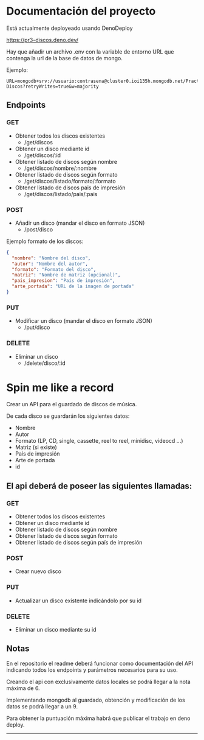 # Documentación del proyecto

Está actualmente deployeado usando DenoDeploy

https://pr3-discos.deno.dev/


Hay que añadir un archivo .env con la variable de entorno URL que contenga la url de la base de datos de mongo.


Ejemplo:

```env
URL=mongodb+srv://usuario:contrasena@cluster0.ioi135h.mongodb.net/Practica3-Discos?retryWrites=true&w=majority
```

## Endpoints

### GET

- Obtener todos los discos existentes
    - /get/discos
- Obtener un disco mediante id
    - /get/discos/:id
- Obtener listado de discos según nombre
    - /get/discos/nombre/:nombre
- Obtener listado de discos según formato
    - /get/discos/listado/formato/:formato
- Obtener listado de discos pais de impresión
    - /get/discos/listado/pais/:pais


### POST

- Añadir un disco (mandar el disco en formato JSON)
    - /post/disco


Ejemplo formato de los discos:
```json
{
  "nombre": "Nombre del disco",
  "autor": "Nombre del autor",
  "formato": "Formato del disco",
  "matriz": "Nombre de matriz (opcional)",
  "pais_impresion": "País de impresión",
  "arte_portada": "URL de la imagen de portada"
}

```

### PUT

- Modificar un disco (mandar el disco en formato JSON)
    - /put/disco


### DELETE

- Eliminar un disco
    - /delete/disco/:id

# Spin me like a record

Crear un API para el guardado de discos de música. 

De cada disco se guardarán los siguientes datos:
   - Nombre
   - Autor
   - Formato (LP, CD, single, cassette, reel to reel, minidisc, videocd ...)
   - Matriz (si existe)
   - País de impresión
   - Arte de portada
   - id

## El api deberá de poseer las siguientes llamadas:

### GET
   - Obtener todos los discos existentes
   - Obtener un disco mediante id
   - Obtener listado de discos según nombre
   - Obtener listado de discos según formato
   - Obtener listado de discos según país de impresión

### POST

   - Crear nuevo disco

### PUT

   - Actualizar un disco existente indicándolo por su id

### DELETE

   - Eliminar un disco mediante su id


## Notas

En el repositorio el readme deberá funcionar como documentación del API indicando todos los endpoints y parámetros necesarios para su uso.

Creando el api con exclusivamente datos locales se podrá llegar a la nota máxima de 6.

Implementando mongodb al guardado, obtención y modificación de los datos se podrá llegar a un 9.

Para obtener la puntuación máxima habrá que publicar el trabajo en deno deploy.

----

